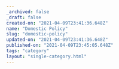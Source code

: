 ```yaml
---
_archived: false
_draft: false
created-on: "2021-04-09T23:41:36.648Z"
name: "Domestic Policy"
slug: "domestic-policy"
updated-on: "2021-04-09T23:41:36.648Z"
published-on: "2021-04-09T23:45:05.648Z"
tags: "category"
layout: "single-category.html"
---
```



